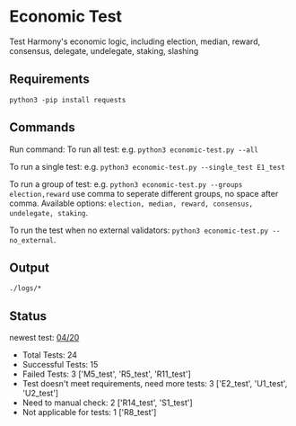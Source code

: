 # Economic Test
Test Harmony's economic logic, including election, median, reward, consensus, delegate, undelegate, staking, slashing

## Requirements
`python3 -pip install requests`

## Commands
Run command: 
To run all test: e.g. `python3 economic-test.py --all`

To run a single test: e.g. `python3 economic-test.py --single_test E1_test`

To run a group of test: e.g. `python3 economic-test.py --groups election,reward` use comma to seperate different groups, no space after comma. Available options: `election, median, reward, consensus, undelegate, staking`.

To run the test when no external validators: `python3 economic-test.py --no_external`.

## Output
`./logs/*`

## Status
newest test: [04/20](https://github.com/harmony-one/harmony-log-analysis/blob/master/projects/economic-test/logs/report_log_20200420231025_047261.log)
- Total Tests: 24
- Successful Tests: 15
- Failed Tests: 3 ['M5_test', 'R5_test', 'R11_test']
- Test doesn't meet requirements, need more tests: 3 ['E2_test', 'U1_test', 'U2_test']
- Need to manual check: 2 ['R14_test', 'S1_test']
- Not applicable for tests: 1 ['R8_test']
